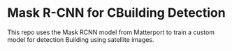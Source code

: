 # Mask R-CNN for CBuilding Detection

This repo uses the Mask RCNN model from Matterport to train a custom model for detection Building using satellite images. 
